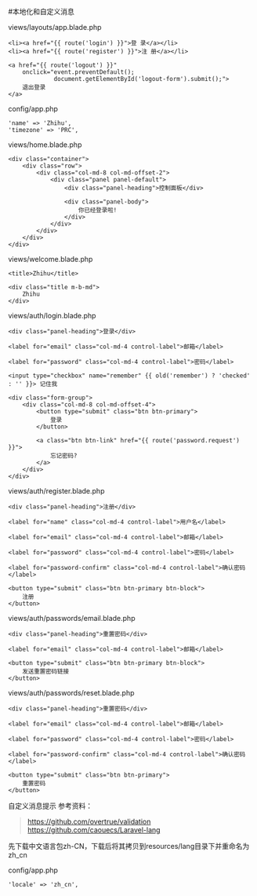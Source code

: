 #本地化和自定义消息

views/layouts/app.blade.php
```
<li><a href="{{ route('login') }}">登 录</a></li>
<li><a href="{{ route('register') }}">注 册</a></li>

<a href="{{ route('logout') }}"
    onclick="event.preventDefault();
             document.getElementById('logout-form').submit();">
    退出登录
</a>
```

config/app.php
```
'name' => 'Zhihu',
'timezone' => 'PRC',
```

views/home.blade.php
```
<div class="container">
    <div class="row">
        <div class="col-md-8 col-md-offset-2">
            <div class="panel panel-default">
                <div class="panel-heading">控制面板</div>

                <div class="panel-body">
                    你已经登录啦!
                </div>
            </div>
        </div>
    </div>
</div>
```

views/welcome.blade.php
```
<title>Zhihu</title>

<div class="title m-b-md">
    Zhihu
</div>
```

views/auth/login.blade.php
```
<div class="panel-heading">登录</div>

<label for="email" class="col-md-4 control-label">邮箱</label>

<label for="password" class="col-md-4 control-label">密码</label>

<input type="checkbox" name="remember" {{ old('remember') ? 'checked' : '' }}> 记住我

<div class="form-group">
    <div class="col-md-8 col-md-offset-4">
        <button type="submit" class="btn btn-primary">
            登录
        </button>

        <a class="btn btn-link" href="{{ route('password.request') }}">
            忘记密码?
        </a>
    </div>
</div>
```

views/auth/register.blade.php
```
<div class="panel-heading">注册</div>

<label for="name" class="col-md-4 control-label">用户名</label>

<label for="email" class="col-md-4 control-label">邮箱</label>

<label for="password" class="col-md-4 control-label">密码</label>

<label for="password-confirm" class="col-md-4 control-label">确认密码</label>

<button type="submit" class="btn btn-primary btn-block">
    注册
</button>
```

views/auth/passwords/email.blade.php
```
<div class="panel-heading">重置密码</div>

<label for="email" class="col-md-4 control-label">邮箱</label>

<button type="submit" class="btn btn-primary btn-block">
    发送重置密码链接
</button>
```

views/auth/passwords/reset.blade.php
```
<div class="panel-heading">重置密码</div>

<label for="email" class="col-md-4 control-label">邮箱</label>

<label for="password" class="col-md-4 control-label">密码</label>

<label for="password-confirm" class="col-md-4 control-label">确认密码</label>

<button type="submit" class="btn btn-primary">
    重置密码
</button>
```

自定义消息提示
参考资料：
>https://github.com/overtrue/validation  
>https://github.com/caouecs/Laravel-lang

先下载中文语言包zh-CN，下载后将其拷贝到resources/lang目录下并重命名为zh_cn

config/app.php
```
'locale' => 'zh_cn',
```

